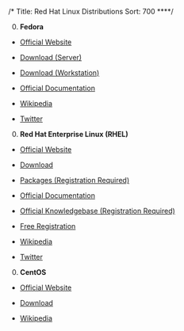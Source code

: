 /*
Title: Red Hat Linux Distributions
Sort: 700
****/

0. **Fedora**

  * [Official Website](https://getfedora.org/)

  * [Download (Server)](https://getfedora.org/en/server/download/)

  * [Download (Workstation)](https://getfedora.org/en/workstation/download/)

  * [Official Documentation](https://docs.fedoraproject.org/)

  * [Wikipedia](https://en.wikipedia.org/wiki/Fedora_(operating_system))

  * [Twitter](https://twitter.com/fedora)

0. **Red Hat Enterprise Linux (RHEL)**

  * [Official Website](https://www.redhat.com/en)

  * [Download](https://access.redhat.com/downloads)

  * [Packages (Registration Required)](https://access.redhat.com/downloads/content/package-browser)

  * [Official Documentation](https://access.redhat.com/documentation/en-us/red_hat_enterprise_linux/)

  * [Official Knowledgebase (Registration Required)](https://access.redhat.com/search/#/knowledgebase?q=&product=Red%20Hat%20Enterprise%20Linux&language=en&documentKind=Solution,Article)

  * [Free Registration](https://developers.redhat.com/register)

  * [Wikipedia](https://en.wikipedia.org/wiki/Red_Hat_Enterprise_Linux)

  * [Twitter](https://twitter.com/RedHatNews)

0. **CentOS**

  * [Official Website](https://www.centos.org/)

  * [Download](https://www.centos.org/download/)

  * [Wikipedia](https://en.wikipedia.org/wiki/CentOS)

